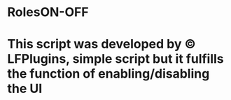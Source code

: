 # RolesON-OFF

<h1>This script was developed by © LFPlugins, simple script but it fulfills the function of enabling/disabling the UI<h1/>
